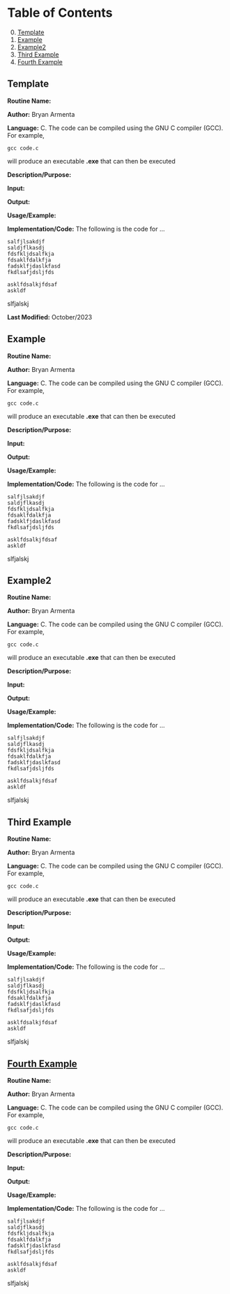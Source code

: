 # Table of Contents
0. [Template](#template)
1. [Example](#example)
2. [Example2](#example2)
3. [Third Example](#third-example)
4. [Fourth Example](#fourth-example)

## Template
**Routine Name:**

**Author:** Bryan Armenta

**Language:** C. The code can be compiled using the GNU C compiler (GCC). For example,
	
	gcc code.c
	
will produce an executable **.exe** that can then be executed

**Description/Purpose:** 

**Input:** 

**Output:** 

**Usage/Example:**

**Implementation/Code:** The following is the code for ...

	salfjlsakdjf
	saldjflkasdj
	fdsfkljdsalfkja
	fdsaklfdalkfja
	fadsklfjdaslkfasd
	fkdlsafjdsljfds
	
	asklfdsalkjfdsaf
	askldf
	
slfjalskj

**Last Modified:** October/2023

## Example
**Routine Name:**

**Author:** Bryan Armenta

**Language:** C. The code can be compiled using the GNU C compiler (GCC). For example,
	
	gcc code.c
	
will produce an executable **.exe** that can then be executed

**Description/Purpose:** 

**Input:** 

**Output:** 

**Usage/Example:**

**Implementation/Code:** The following is the code for ...

	salfjlsakdjf
	saldjflkasdj
	fdsfkljdsalfkja
	fdsaklfdalkfja
	fadsklfjdaslkfasd
	fkdlsafjdsljfds
	
	asklfdsalkjfdsaf
	askldf
	
slfjalskj

## Example2
**Routine Name:**

**Author:** Bryan Armenta

**Language:** C. The code can be compiled using the GNU C compiler (GCC). For example,
	
	gcc code.c
	
will produce an executable **.exe** that can then be executed

**Description/Purpose:** 

**Input:** 

**Output:** 

**Usage/Example:**

**Implementation/Code:** The following is the code for ...

	salfjlsakdjf
	saldjflkasdj
	fdsfkljdsalfkja
	fdsaklfdalkfja
	fadsklfjdaslkfasd
	fkdlsafjdsljfds
	
	asklfdsalkjfdsaf
	askldf
	
slfjalskj

## Third Example
**Routine Name:**

**Author:** Bryan Armenta

**Language:** C. The code can be compiled using the GNU C compiler (GCC). For example,
	
	gcc code.c
	
will produce an executable **.exe** that can then be executed

**Description/Purpose:** 

**Input:** 

**Output:** 

**Usage/Example:**

**Implementation/Code:** The following is the code for ...

	salfjlsakdjf
	saldjflkasdj
	fdsfkljdsalfkja
	fdsaklfdalkfja
	fadsklfjdaslkfasd
	fkdlsafjdsljfds
	
	asklfdsalkjfdsaf
	askldf
	
slfjalskj

## [Fourth Example](http://www.fourthexample.com)
**Routine Name:**

**Author:** Bryan Armenta

**Language:** C. The code can be compiled using the GNU C compiler (GCC). For example,
	
	gcc code.c
	
will produce an executable **.exe** that can then be executed

**Description/Purpose:** 

**Input:** 

**Output:** 

**Usage/Example:**

**Implementation/Code:** The following is the code for ...

	salfjlsakdjf
	saldjflkasdj
	fdsfkljdsalfkja
	fdsaklfdalkfja
	fadsklfjdaslkfasd
	fkdlsafjdsljfds
	
	asklfdsalkjfdsaf
	askldf
	
slfjalskj